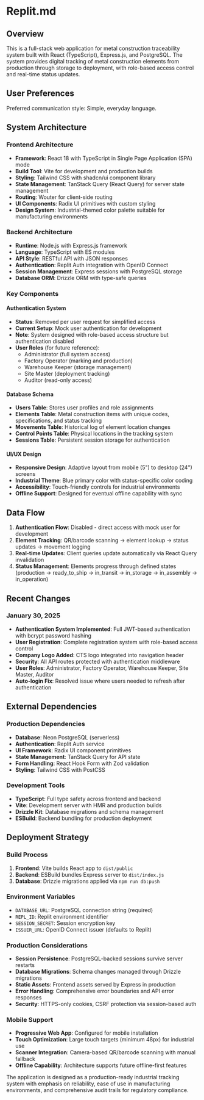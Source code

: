 # Replit.md

## Overview

This is a full-stack web application for metal construction traceability system built with React (TypeScript), Express.js, and PostgreSQL. The system provides digital tracking of metal construction elements from production through storage to deployment, with role-based access control and real-time status updates.

## User Preferences

Preferred communication style: Simple, everyday language.

## System Architecture

### Frontend Architecture
- **Framework**: React 18 with TypeScript in Single Page Application (SPA) mode
- **Build Tool**: Vite for development and production builds
- **Styling**: Tailwind CSS with shadcn/ui component library
- **State Management**: TanStack Query (React Query) for server state management
- **Routing**: Wouter for client-side routing
- **UI Components**: Radix UI primitives with custom styling
- **Design System**: Industrial-themed color palette suitable for manufacturing environments

### Backend Architecture
- **Runtime**: Node.js with Express.js framework
- **Language**: TypeScript with ES modules
- **API Style**: RESTful API with JSON responses
- **Authentication**: Replit Auth integration with OpenID Connect
- **Session Management**: Express sessions with PostgreSQL storage
- **Database ORM**: Drizzle ORM with type-safe queries

### Key Components

#### Authentication System
- **Status**: Removed per user request for simplified access
- **Current Setup**: Mock user authentication for development
- **Note**: System designed with role-based access structure but authentication disabled
- **User Roles** (for future reference):
  - Administrator (full system access)
  - Factory Operator (marking and production)
  - Warehouse Keeper (storage management)
  - Site Master (deployment tracking)
  - Auditor (read-only access)

#### Database Schema
- **Users Table**: Stores user profiles and role assignments
- **Elements Table**: Metal construction items with unique codes, specifications, and status tracking
- **Movements Table**: Historical log of element location changes
- **Control Points Table**: Physical locations in the tracking system
- **Sessions Table**: Persistent session storage for authentication

#### UI/UX Design
- **Responsive Design**: Adaptive layout from mobile (5") to desktop (24") screens
- **Industrial Theme**: Blue primary color with status-specific color coding
- **Accessibility**: Touch-friendly controls for industrial environments
- **Offline Support**: Designed for eventual offline capability with sync

## Data Flow

1. **Authentication Flow**: Disabled - direct access with mock user for development
2. **Element Tracking**: QR/barcode scanning → element lookup → status updates → movement logging
3. **Real-time Updates**: Client queries update automatically via React Query invalidation
4. **Status Management**: Elements progress through defined states (production → ready_to_ship → in_transit → in_storage → in_assembly → in_operation)

## Recent Changes

### January 30, 2025
- **Authentication System Implemented**: Full JWT-based authentication with bcrypt password hashing
- **User Registration**: Complete registration system with role-based access control
- **Company Logo Added**: CTS logo integrated into navigation header
- **Security**: All API routes protected with authentication middleware
- **User Roles**: Administrator, Factory Operator, Warehouse Keeper, Site Master, Auditor
- **Auto-login Fix**: Resolved issue where users needed to refresh after authentication

## External Dependencies

### Production Dependencies
- **Database**: Neon PostgreSQL (serverless)
- **Authentication**: Replit Auth service
- **UI Framework**: Radix UI component primitives
- **State Management**: TanStack Query for API state
- **Form Handling**: React Hook Form with Zod validation
- **Styling**: Tailwind CSS with PostCSS

### Development Tools
- **TypeScript**: Full type safety across frontend and backend
- **Vite**: Development server with HMR and production builds
- **Drizzle Kit**: Database migrations and schema management
- **ESBuild**: Backend bundling for production deployment

## Deployment Strategy

### Build Process
1. **Frontend**: Vite builds React app to `dist/public`
2. **Backend**: ESBuild bundles Express server to `dist/index.js`
3. **Database**: Drizzle migrations applied via `npm run db:push`

### Environment Variables
- `DATABASE_URL`: PostgreSQL connection string (required)
- `REPL_ID`: Replit environment identifier
- `SESSION_SECRET`: Session encryption key
- `ISSUER_URL`: OpenID Connect issuer (defaults to Replit)

### Production Considerations
- **Session Persistence**: PostgreSQL-backed sessions survive server restarts
- **Database Migrations**: Schema changes managed through Drizzle migrations
- **Static Assets**: Frontend assets served by Express in production
- **Error Handling**: Comprehensive error boundaries and API error responses
- **Security**: HTTPS-only cookies, CSRF protection via session-based auth

### Mobile Support
- **Progressive Web App**: Configured for mobile installation
- **Touch Optimization**: Large touch targets (minimum 48px) for industrial use
- **Scanner Integration**: Camera-based QR/barcode scanning with manual fallback
- **Offline Capability**: Architecture supports future offline-first features

The application is designed as a production-ready industrial tracking system with emphasis on reliability, ease of use in manufacturing environments, and comprehensive audit trails for regulatory compliance.